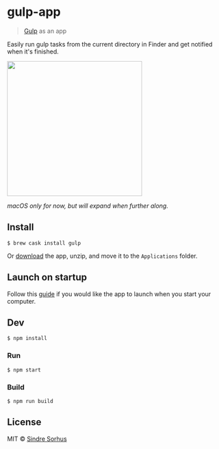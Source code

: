 # gulp-app

> [Gulp](https://github.com/gulpjs/gulp) as an app

Easily run gulp tasks from the current directory in Finder and get notified when it's finished.

<img src="media/screenshot.png" width="315">

*macOS only for now, but will expand when further along.*


## Install

```
$ brew cask install gulp
```

Or [download](https://github.com/sindresorhus/gulp-app/releases) the app, unzip, and move it to the `Applications` folder.


## Launch on startup

Follow this [guide](https://github.com/sindresorhus/guides/blob/main/launch-app-on-startup-macos.md) if you would like the app to launch when you start your computer.


## Dev

```
$ npm install
```

### Run

```
$ npm start
```

### Build

```
$ npm run build
```


## License

MIT © [Sindre Sorhus](https://sindresorhus.com)
